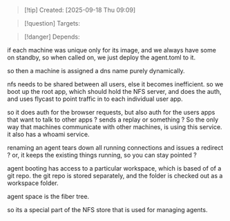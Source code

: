 
>[!tip] Created: [2025-09-18 Thu 09:09]

>[!question] Targets: 

>[!danger] Depends: 

if each machine was unique only for its image, and we always have some on standby, so when called on, we just deploy the agent.toml to it.

so then a machine is assigned a dns name purely dynamically.

nfs needs to be shared between all users, else it becomes inefficient.
so we boot up the root app, which should hold the NFS server, and does the auth, and uses flycast to point traffic in to each individual user app.

so it does auth for the browser requests, but also auth for the users apps that want to talk to other apps ? sends a replay or something ?
So the only way that machines communicate with other machines, is using this service.
it also has a whoami service.

renaming an agent tears down all running connections and issues a redirect ? 
or, it keeps the existing things running, so you can stay pointed ?

agent booting has access to a particular workspace, which is based of of a git repo.
the git repo is stored separately, and the folder is checked out as a workspace folder.

agent space is the fiber tree.

so its a special part of the NFS store that is used for managing agents.